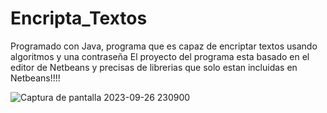 # Encripta_Textos
Programado con Java, programa que es capaz de encriptar textos usando algoritmos y una contraseña
El proyecto del programa esta basado en el editor de Netbeans y precisas de librerias que solo estan incluidas en Netbeans!!!!





![Captura de pantalla 2023-09-26 230900](https://github.com/Yacoobs76/Encripta_Textos/assets/144021540/5f39cbad-930f-4788-8ac5-a568bb278cb8)
